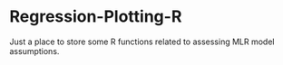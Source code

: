 # Regression-Plotting-R


Just a place to store some R functions related to assessing MLR model assumptions.
